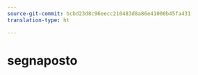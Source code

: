 ```yaml
---
source-git-commit: bcbd23d8c96eecc210483d8a86e41000b45fa431
translation-type: ht

---
```

# segnaposto
